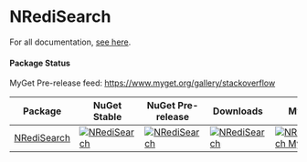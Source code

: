 NRediSearch
===================

For all documentation, [see here](https://stackexchange.github.io/NRediSearch/).

#### Package Status

MyGet Pre-release feed: https://www.myget.org/gallery/stackoverflow

| Package | NuGet Stable | NuGet Pre-release | Downloads | MyGet |
| ------- | ------------ | ----------------- | --------- | ----- |
| [NRediSearch](https://www.nuget.org/packages/NRediSearch/) | [![NRediSearch](https://img.shields.io/nuget/v/NRediSearch.svg)](https://www.nuget.org/packages/NRediSearch/) | [![NRediSearch](https://img.shields.io/nuget/vpre/NRediSearch.svg)](https://www.nuget.org/packages/NRediSearch/) | [![NRediSearch](https://img.shields.io/nuget/dt/NRediSearch.svg)](https://www.nuget.org/packages/NRediSearch/) | [![NRediSearch MyGet](https://img.shields.io/myget/stackoverflow/vpre/NRediSearch.svg)](https://www.myget.org/feed/stackoverflow/package/nuget/NRediSearch) |
